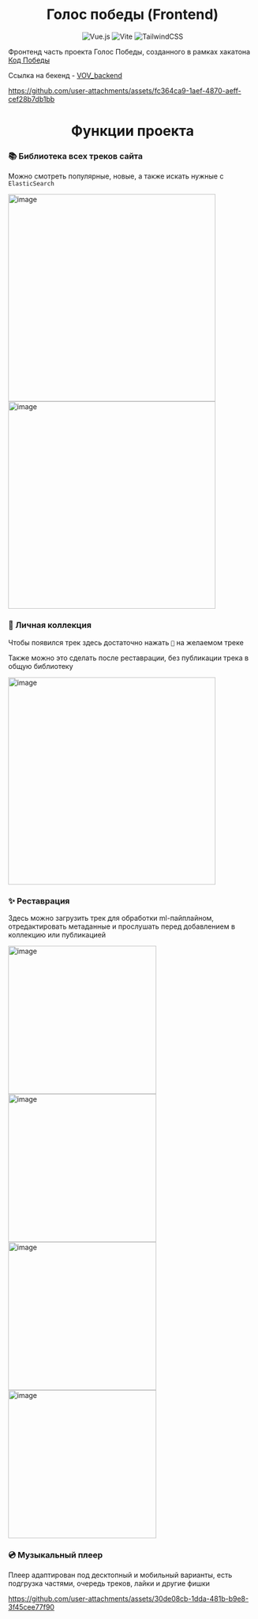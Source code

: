 <h1 align="center">Голос победы (Frontend)</h1>
<div align="center">

![Vue.js](https://img.shields.io/badge/vuejs-%2335495e.svg?style=for-the-badge&logo=vuedotjs&logoColor=%234FC08D) ![Vite](https://img.shields.io/badge/vite-%23646CFF.svg?style=for-the-badge&logo=vite&logoColor=white) ![TailwindCSS](https://img.shields.io/badge/tailwindcss-%2338B2AC.svg?style=for-the-badge&logo=tailwind-css&logoColor=white)
</div>

Фронтенд часть проекта Голос Победы, созданного в рамках хакатона [Код Победы](https://www.mirea.ru/news/podvedeny-itogi-studencheskogo-khakatona-kod-pobedy/)

Ссылка на бекенд - [VOV_backend](https://github.com/SKUFF-CULTURE/VOV_backend)

https://github.com/user-attachments/assets/fc364ca9-1aef-4870-aeff-cef28b7db1bb

<h1 align="center">Функции проекта</h1>

### 📚 Библиотека всех треков сайта
Можно смотреть популярные, новые, а также искать нужные с `ElasticSearch`

<img height="420" alt="image" src="https://github.com/user-attachments/assets/c7bfca01-3076-4e2a-89f5-16051089e32e" />
<img height="420" alt="image" src="https://github.com/user-attachments/assets/0d078ebe-a9da-415d-8143-5e52bb5a55c0" />

### 💜 Личная коллекция

Чтобы появился трек здесь достаточно нажать `💜` на желаемом треке

Также можно это сделать после реставрации, без публикации трека в общую библиотеку

<img height="420" alt="image" src="https://github.com/user-attachments/assets/7a7f7267-3168-4894-b337-e2cc0c17d77c" />

### ✨ Реставрация 
Здесь можно загрузить трек для обработки ml-пайплайном, отредактировать метаданные и прослушать перед добавлением в коллекцию или публикацией

<img height="300" alt="image" src="https://github.com/user-attachments/assets/fa2753fd-e651-45f6-b434-6d7c6bcf1dcb" />
<img height="300" alt="image" src="https://github.com/user-attachments/assets/b2eb39aa-f08d-44b1-84e7-139849c91fa7" />

<img height="300"  alt="image" src="https://github.com/user-attachments/assets/c1396df2-cf0e-4440-a60b-3491fd047b37" />
<img height="300"  alt="image" src="https://github.com/user-attachments/assets/6851807c-f3eb-40a9-8bad-43bf2d4d9868" />

### 💿 Музыкальный плеер
Плеер адаптирован под десктопный и мобильный варианты, есть подгрузка частями, очередь треков, лайки и другие фишки

https://github.com/user-attachments/assets/30de08cb-1dda-481b-b9e8-3f45cee77f90


